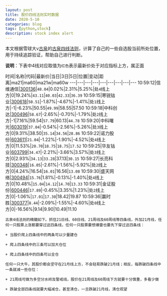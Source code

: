 ```yaml
---
layout: post
title: 股价四线法则实时数据
date: 2020-5-10
categories: blog
tags: [python,stock]
description: stock index alert
---
```



本文根据雪球大v[古泉](https://xueqiu.com/u/7148646888)的[古泉四线法则](https://xueqiu.com/7148646888/130498192)，计算了自己的一些自选股当前所处位置，用于持续追踪验证，帮助自己进行判断。

**说明**：下表中4线对应取值为`红色`表示最新价处于对应指标上方，属正面

时间|名称|代码|最新价|当日|3日|5日|位置|变动|距离|ma21|ma60|ma21w|ma60w
---|---|---|---|---|---|---|---|---
10:59:12|信维通信|[300136](https://xueqiu.com/S/SZ300136)|`48.04`|0.02%|2.31%|5.25%|处`4`线上方|0|19.24%|`43.11`|`40.03`|`42.33`|`36.39`
10:59:15|寒锐钴业|[300618](https://xueqiu.com/S/SZ300618)|`50.51`|-1.87%|-4.67%|-1.41%|处`1`线上方|-1|-6.23%|50.55|`49.99`|58.55|57.50
10:59:18|中科创达|[300496](https://xueqiu.com/S/SZ300496)|`58.67`|-2.65%|-0.70%|-1.79%|处`2`线上方|-1|7.16%|59.54|`57.79`|60.13|`44.78`
10:59:20|中科曙光|[603019](https://xueqiu.com/S/SH603019)|`37.04`|-0.54%|-2.56%|-5.26%|处`3`线上方|0|9.31%|38.50|`35.14`|`34.56`|`28.86`
10:59:22|诺力股份|[603611](https://xueqiu.com/S/SH603611)|`21.04`|-1.22%|-1.90%|-4.52%|处`4`线上方|0|11.53%|`20.70`|`18.75`|`18.75`|`17.52`
10:59:25|华友钴业|[603799](https://xueqiu.com/S/SH603799)|`34.47`|-2.21%|-3.66%|3.57%|处`3`线上方|0|2.93%|`34.13`|`33.28`|37.13|`30.15`
10:59:27|长亮科技|[300348](https://xueqiu.com/S/SZ300348)|`16.05`|-2.61%|-1.56%|-5.92%|处`2`线上方|0|4.24%|16.54|`16.01`|16.56|`13.08`
10:59:30|盛天网络|[300494](https://xueqiu.com/S/SZ300494)|`15.76`|1.81%|-0.13%|-1.40%|处`4`线上方|0|10.48%|`15.04`|`14.12`|`14.70`|`13.33`
10:59:31|金证股份|[600446](https://xueqiu.com/S/SH600446)|`17.89`|-0.45%|3.35%|1.23%|处`2`线上方|0|-1.06%|`17.01`|`17.30`|18.42|19.87
10:59:36|赢时胜|[300377](https://xueqiu.com/S/SZ300377)|`8.44`|-2.09%|-1.55%|-4.60%|处`0`线上方|0|-16.56%|9.14|9.90|10.49|11.10

```
古泉4线法则的精髓如下。抓住21日线、60日线、21周线及60周线等四条线，外加21月线，任何一只股票上涨都要穿过这四条线，任何一只股票要想爆雷也要先下穿过这四条线：

+ 当股价爬上四条线中的两条可以少量建仓

+ 爬上四条线中的三条可以加大仓位

+ 爬上四条线中的四条可以全仓

任何一只大牛，其股价都会坚守在21月线上方，不会轻易跌破21月线；相反，每跌破四条线中一条就减一些仓位：

+ 21周线可做为多空分水岭及警戒线，股价在21周线及60周线下方就要十分慎重，多看少做

+ 跌破全部四条线就要大幅减仓，甚至清仓，一旦跌破21月线，清仓观望
```